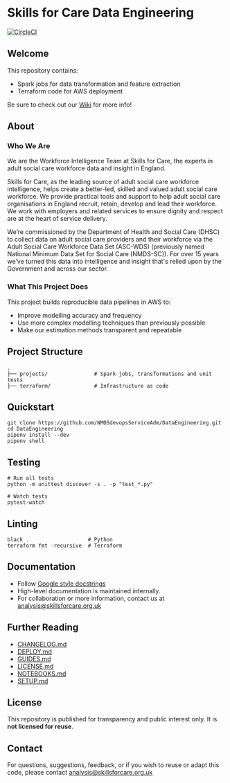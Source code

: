 # Skills for Care Data Engineering

[![CircleCI](https://circleci.com/gh/NMDSdevopsServiceAdm/DataEngineering.svg?style=shield)](https://app.circleci.com/pipelines/github/NMDSdevopsServiceAdm/DataEngineering)

## Welcome
This repository contains:
- Spark jobs for data transformation and feature extraction
- Terraform code for AWS deployment

Be sure to check out our [Wiki](https://github.com/NMDSdevopsServiceAdm/DataEngineering/wiki) for more info!

## About

### Who We Are
We are the Workforce Intelligence Team at Skills for Care, the experts in adult social care workforce data and insight in England.

Skills for Care, as the leading source of adult social care workforce intelligence, helps create a better-led, skilled and valued adult social care workforce. We provide practical tools and support to help adult social care organisations in England recruit, retain, develop and lead their workforce. We work with employers and related services to ensure dignity and respect are at the heart of service delivery.

We’re commissioned by the Department of Health and Social Care (DHSC) to collect data on adult social care providers and their workforce via the Adult Social Care Workforce Data Set (ASC-WDS) (previously named National Minimum Data Set for Social Care (NMDS-SC)). For over 15 years we’ve turned this data into intelligence and insight that's relied upon by the Government and across our sector.

### What This Project Does
This project builds reproducible data pipelines in AWS to:
- Improve modelling accuracy and frequency
- Use more complex modelling techniques than previously possible
- Make our estimation methods transparent and repeatable

## Project Structure
```text
.
├── projects/               # Spark jobs, transformations and unit tests
├── terraform/              # Infrastructure as code
```

## Quickstart
```
git clone https://github.com/NMDSdevopsServiceAdm/DataEngineering.git
cd DataEngineering
pipenv install --dev
pipenv shell
```

## Testing
```
# Run all tests
python -m unittest discover -s . -p "test_*.py"

# Watch tests
pytest-watch
```

## Linting
```
black .                   # Python
terraform fmt -recursive  # Terraform
```

## Documentation
- Follow [Google style docstrings](https://google.github.io/styleguide/pyguide.html#38-comments-and-docstrings)
- High-level documentation is maintained internally.
- For collaboration or more information, contact us at [analysis@skillsforcare.org.uk](mailto:analysis@skillsforcare.org.uk)

## Further Reading
- [CHANGELOG.md](./CHANGELOG.md)
- [DEPLOY.md](./DEPLOY.md)
- [GUIDES.md](./GUIDES.md)
- [LICENSE.md](./LICENSE.md)
- [NOTEBOOKS.md](./NOTEBOOKS.md)
- [SETUP.md](./SETUP.md)

## License
This repository is published for transparency and public interest only. It is **not licensed for reuse**.

## Contact
For questions, suggestions, feedback, or if you wish to reuse or adapt this code, please contact [analysis@skillsforcare.org.uk](mailto:analysis@skillsforcare.org.uk)
